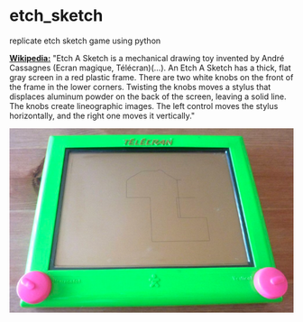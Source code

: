 # etch_sketch
replicate etch sketch game using python


[**Wikipedia:**](https://en.wikipedia.org/wiki/Etch_A_Sketch) "Etch A Sketch is a mechanical drawing toy invented by André Cassagnes (Ecran magique, Télécran)(...). An Etch A Sketch has a thick, flat gray screen in a red plastic frame. There are two white knobs on the front of the frame in the lower corners. Twisting the knobs moves a stylus that displaces aluminum powder on the back of the screen, leaving a solid line. The knobs create lineographic images. The left control moves the stylus horizontally, and the right one moves it vertically."


![Etch_Sketch_Image](ReadMe_image.jpg)



